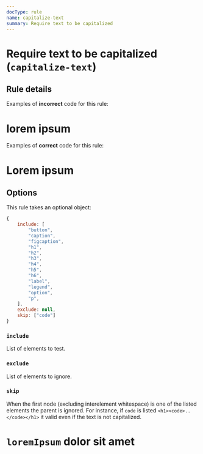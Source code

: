```yaml
---
docType: rule
name: capitalize-text
summary: Require text to be capitalized
---
```


# Require text to be capitalized (`capitalize-text`)

## Rule details

Examples of **incorrect** code for this rule:

<validate name="incorrect" rules="capitalize-text">
    <h1>lorem ipsum</h1>
</validate>

Examples of **correct** code for this rule:

<validate name="correct" rules="capitalize-text">
    <h1>Lorem ipsum</h1>
</validate>

## Options

This rule takes an optional object:

```javascript
{
	include: [
		"button",
		"caption",
		"figcaption",
		"h1",
		"h2",
		"h3",
		"h4",
		"h5",
		"h6",
		"label",
		"legend",
		"option",
		"p",
	],
	exclude: null,
	skip: ["code"]
}
```

### `include`

List of elements to test.

### `exclude`

List of elements to ignore.

### `skip`

When the first node (excluding interelement whitespace) is one of the listed elements the parent is ignored.
For instance, if `code` is listed `<h1><code>..</code></h1>` it valid even if the text is not capitalized.

<validate name="ignored" rules="capitalize-text">
    <h1><code>loremIpsum</code> dolor sit amet</h1>
</validate>

